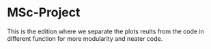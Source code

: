 # MSc-Project
This is the edition where we separate the plots reults from the code in different function for more modularity and neater code.
